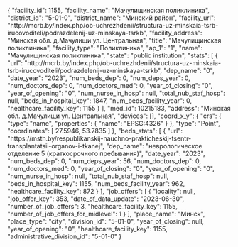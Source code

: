 {
    "facility_id": 1155,
    "facility_name": "Мачулищинская поликлиника",
    "district_id": "5-01-0",
    "district_name": "Минский район",
    "facility_url": "http:\/\/mcrb.by\/index.php\/ob-uchrezhdenii\/structura-uz-minskaia-tsrb-irucovoditeli\/podrazdelenij-uz-minskaya-tsrkb",
    "facility_address": "Минская обл. д.Мачулищи ул. Центральная",
    "title": "Мачулищинская поликлиника",
    "facility_type": "Поликлиника",
    "ap_1": "1",
    "name": "Мачулищинская поликлиника",
    "state": "public institution",
    "stats": [
        {
            "url": "http:\/\/mcrb.by\/index.php\/ob-uchrezhdenii\/structura-uz-minskaia-tsrb-irucovoditeli\/podrazdelenij-uz-minskaya-tsrkb",
            "dep_name": "0",
            "date_year": "2023",
            "num_beds_dep": 0,
            "num_deps_year": 0,
            "num_doctors_dep": 0,
            "num_doctors_med": 0,
            "year_of_closing": "0",
            "year_of_opening": "0",
            "num_nurse_in_hosp": null,
            "total_nub_staf_hosp": null,
            "beds_in_hospital_key": 1847,
            "num_beds_facility_year": 0,
            "healthcare_facility_key": 1155
        }
    ],
    "med_id": 10215183,
    "address": "Минская обл. д.Мачулищи ул. Центральная",
    "devices": [],
    "coord_x_y": {
        "crs": {
            "type": "name",
            "properties": {
                "name": "EPSG:4326"
            }
        },
        "type": "Point",
        "coordinates": [
            27.5946,
            53.7835
        ]
    },
    "beds_stats": [
        {
            "url": "https:\/\/msth.by\/respublikanskij-nauchno-prakticheskij-tsentr-transplantatsii-organov-i-tkanej",
            "dep_name": "неврологическое отделение 5 (краткосрочного пребывания)",
            "date_year": "2023",
            "num_beds_dep": 0,
            "num_deps_year": 56,
            "num_doctors_dep": 0,
            "num_doctors_med": 0,
            "year_of_closing": "0",
            "year_of_opening": "0",
            "num_nurse_in_hosp": null,
            "total_nub_staf_hosp": null,
            "beds_in_hospital_key": 1155,
            "num_beds_facility_year": 962,
            "healthcare_facility_key": 872
        }
    ],
    "job_offers": [
        {
            "locality": null,
            "job_offer_key": 353,
            "date_of_data_update": "2023-06-30",
            "number_of_job_offers": 3,
            "healthcare_facility_key": 1155,
            "number_of_job_offers_for_midlevel": 1
        }
    ],
    "place_name": "Минск",
    "place_type": "city",
    "division_id": "5-01-0",
    "year_of_closing": null,
    "year_of_opening": "0",
    "healthcare_facility_key": 1155,
    "administrative_division_id": "5-01-0"
}